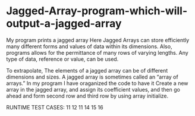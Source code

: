 # Jagged-Array-program-which-will-output-a-jagged-array
My program prints a jagged array 
 Here Jagged Arrays can store efficiently many different forms and values of data within its dimensions. Also, programs allows for the permittance of many rows of varying lengths. Any type of data, reference or value, can be used.

To extrapolate, The elements of a jagged array can be of different dimensions and sizes. A jagged array is sometimes called an “array of arrays.” In my program I have oraganized the code to have it Create a new array in the jagged array, and assign its coefficient values, and then go ahead and  form second row and third row by using array initialize.


RUNTIME TEST CASES: 
11
12
11
14
15
16
